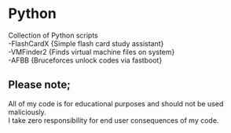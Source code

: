 # Python  
Collection of Python scripts  
-FlashCardX {Simple flash card study assistant}  
-VMFinder2 {Finds virtual machine files on system}  
-AFBB {Bruceforces unlock codes via fastboot}

## Please note;  
All of my code is for educational purposes and should not be used maliciously.  
I take zero responsibility for end user consequences of my code.  
